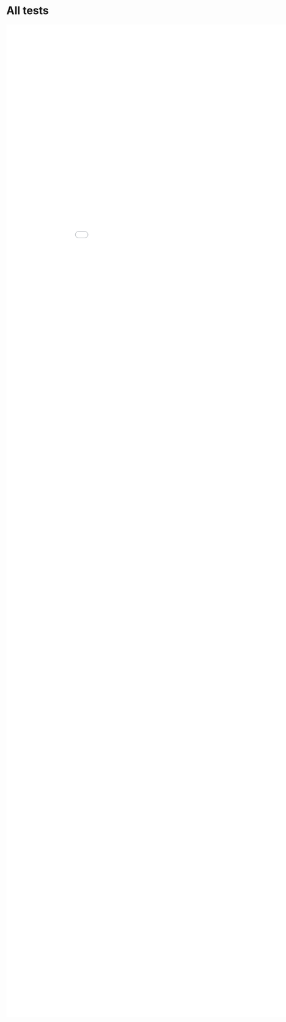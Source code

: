 # All tests

<iframe src="/reports-generated/all-tests" style="height: 65vh; width: 100vw; overflow: hidden" frameborder="0"></iframe>
